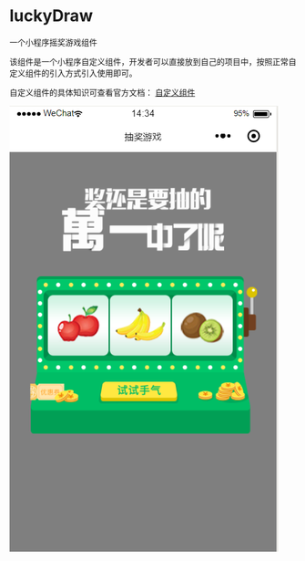 # luckyDraw
一个小程序摇奖游戏组件

该组件是一个小程序自定义组件，开发者可以直接放到自己的项目中，按照正常自定义组件的引入方式引入使用即可。

自定义组件的具体知识可查看官方文档：
[自定义组件](https://developers.weixin.qq.com/miniprogram/dev/framework/custom-component/)

![](https://github.com/xiaoshengxianjun/luckDraw/blob/master/demo/demo.png)
